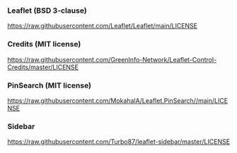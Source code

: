 ### Leaflet (BSD 3-clause)
https://raw.githubusercontent.com/Leaflet/Leaflet/main/LICENSE

### Credits (MIT license)
https://raw.githubusercontent.com/GreenInfo-Network/Leaflet-Control-Credits/master/LICENSE

### PinSearch (MIT license)
https://raw.githubusercontent.com/MokahalA/Leaflet.PinSearch//main/LICENSE

### Sidebar
https://raw.githubusercontent.com/Turbo87/leaflet-sidebar/master/LICENSE
